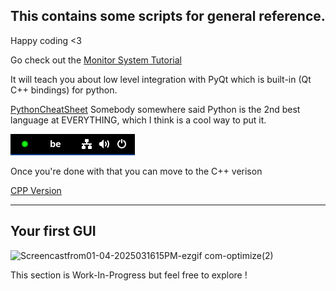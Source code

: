 ## This contains some scripts for general reference. 

Happy coding <3

Go check out the [Monitor System Tutorial](https://github.com/h8d13/LSK---Linux-Starter-Kit/blob/main/scripts/monitorsystem.py)

It will teach you about low level integration with PyQt which is built-in (Qt C++ bindings) for python.


[PythonCheatSheet](https://github.com/h8d13/LSK---Linux-Starter-Kit/blob/main/scripts/examples/PythonCheatSheet.md)
Somebody somewhere said Python is the 2nd best language at EVERYTHING, which I think is a cool way to put it.

![SYSTEMONITOR](/media/capcapcap.PNG)

Once you're done with that you can move to the C++ verison 

[CPP Version](https://github.com/h8d13/LSK---Linux-Starter-Kit/tree/main/scripts/cppversion)

----

## Your first GUI 

![Screencastfrom01-04-2025031615PM-ezgif com-optimize(2)](https://github.com/user-attachments/assets/07bf075b-5ad4-44fc-a046-161fa1a5f850)

This section is Work-In-Progress but feel free to explore !
